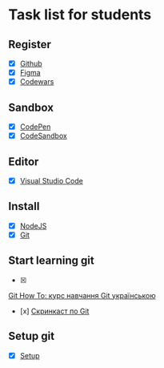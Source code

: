 # Task list for students

## Register

- [x] [Github](https://github.com/)
- [x] [Figma](https://www.figma.com)
- [x] [Codewars](https://www.codewars.com/)

## Sandbox

- [x] [CodePen](https://codepen.io/)
- [x] [CodeSandbox](https://codesandbox.io/)

## Editor

- [x] [Visual Studio Code](https://code.visualstudio.com/)

## Install

- [x] [NodeJS](https://nodejs.org/uk/)
- [x] [Git](https://git-scm.com/downloads)

## Start learning git

- [x] 
[Git How To: курс навчання Git українською](https://githowto.com/uk)
- [x] 
[Скринкаст по Git](http://learn.javascript.ru/screencast/git)

## Setup git

- [x] [Setup](https://githowto.com/uk/setup)
